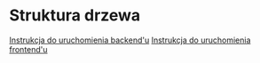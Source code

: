 # Struktura drzewa

[Instrukcja do uruchomienia backend'u](Backend.md)
[Instrukcja do uruchomienia frontend'u](Frontend.md)
